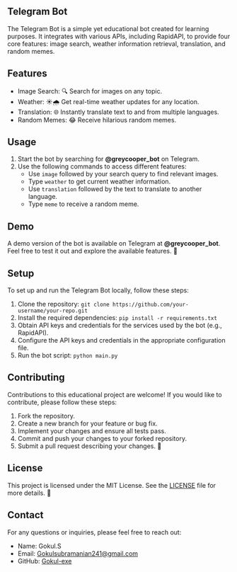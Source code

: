 ## Telegram Bot

The Telegram Bot is a simple yet educational bot created for learning purposes. It integrates with various APIs, including RapidAPI, to provide four core features: image search, weather information retrieval, translation, and random memes.

## Features

- Image Search: 🔍 Search for images on any topic.
- Weather: ☀️🌧️ Get real-time weather updates for any location.
- Translation: 🌐 Instantly translate text to and from multiple languages.
- Random Memes: 😂 Receive hilarious random memes.

## Usage

1. Start the bot by searching for **@greycooper_bot** on Telegram.
2. Use the following commands to access different features:
   - Use `image` followed by your search query to find relevant images.
   - Type `weather`  to get current weather information.
   - Use `translation` followed by the text to translate to another language.
   - Type `meme` to receive a random meme.

## Demo

A demo version of the bot is available on Telegram at **@greycooper_bot**. Feel free to test it out and explore the available features. 🎉

## Setup

To set up and run the Telegram Bot locally, follow these steps:

1. Clone the repository: `git clone https://github.com/your-username/your-repo.git`
2. Install the required dependencies: `pip install -r requirements.txt`
3. Obtain API keys and credentials for the services used by the bot (e.g., RapidAPI).
4. Configure the API keys and credentials in the appropriate configuration file.
5. Run the bot script: `python main.py`

## Contributing

Contributions to this educational project are welcome! If you would like to contribute, please follow these steps:

1. Fork the repository.
2. Create a new branch for your feature or bug fix.
3. Implement your changes and ensure all tests pass.
4. Commit and push your changes to your forked repository.
5. Submit a pull request describing your changes. 🚀

## License

This project is licensed under the MIT License. See the [LICENSE](LICENSE) file for more details. 📝

## Contact

For any questions or inquiries, please feel free to reach out:

- Name: Gokul.S
- Email: Gokulsubramanian241@gmail.com
- GitHub: [Gokul-exe](https://github.com/gokul-exe)
